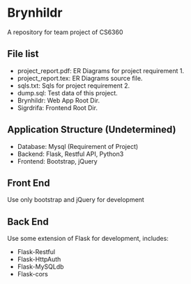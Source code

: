 # Brynhildr
A repository for team project of CS6360

## File list
* project_report.pdf: ER Diagrams for project requirement 1.
* project_report.tex: ER Diagrams source file.
* sqls.txt: Sqls for project requirement 2.
* dump.sql: Test data of this project.
* Brynhildr: Web App Root Dir.
* Sigrdrifa: Frontend Root Dir.

## Application Structure (Undetermined)
* Database: Mysql (Requirement of Project)
* Backend: Flask, Restful API, Python3
* Frontend: Bootstrap, jQuery

## Front End
Use only bootstrap and jQuery for development

## Back End
Use some extension of Flask for development, includes:

* Flask-Restful
* Flask-HttpAuth
* Flask-MySQLdb
* Flask-cors

